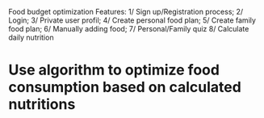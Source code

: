 Food budget optimization
Features:
1/ Sign up/Registration process;
2/ Login;
3/ Private user profil;
4/ Create personal food plan;
5/ Create family food plan;
6/ Manually adding food;
7/ Personal/Family quiz
8/ Calculate daily nutrition

# Use algorithm to optimize food consumption based on calculated nutritions
